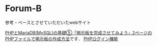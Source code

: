 # Forum-B

参考・ベースとさせていただいたwebサイト

[PHPとMariaDB(MySQL)の基礎⑤「掲示板を完成させてみよう」2ページのPHPファイルで掲示板の作成方法](https://denkenmusic.com/php%e3%81%a8mariadbmysql%e3%81%ae%e5%9f%ba%e7%a4%8e%e2%91%a4%e3%80%8c%e6%8e%b2%e7%a4%ba%e6%9d%bf%e3%82%92%e5%ae%8c%e6%88%90%e3%81%95%e3%81%9b%e3%81%a6%e3%81%bf%e3%82%88%e3%81%86%e3%80%8d2%e3%83%9a/)です．
[PHPログイン機能](https://qiita.com/ryo-futebol/items/5fb635199acc2fcbd3ff)
